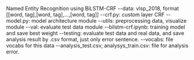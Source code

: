 Named Entity Recognition using BiLSTM-CRF
--data: vlsp_2018, format [[word, tag],[word, tag],...,[word, tag]]
--crf.py: custom layer CRF
--model.py: model architecture module
--utils: preprocessing data, visualize module
--val: evaluate test data module
--bilstm-crf.ipynb: training model and save best weight
--testing: evaluate test data and real data, and save analysis result by .csv format, just only error sentence.
--vocabs: file vocabs for this data
--analysis_test.csv, analysys_train.csv: file for analysis error.